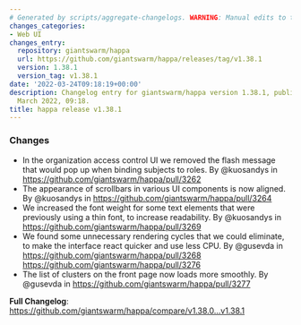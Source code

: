 ```yaml
---
# Generated by scripts/aggregate-changelogs. WARNING: Manual edits to this files will be overwritten.
changes_categories:
- Web UI
changes_entry:
  repository: giantswarm/happa
  url: https://github.com/giantswarm/happa/releases/tag/v1.38.1
  version: 1.38.1
  version_tag: v1.38.1
date: '2022-03-24T09:18:19+00:00'
description: Changelog entry for giantswarm/happa version 1.38.1, published on 24
  March 2022, 09:18.
title: happa release v1.38.1
---
```


### Changes
* In the organization access control UI we removed the flash message that would pop up when binding subjects to roles. By @kuosandys in https://github.com/giantswarm/happa/pull/3262
* The appearance of scrollbars in various UI components is now aligned. By @kuosandys in https://github.com/giantswarm/happa/pull/3264
* We increased the font weight for some text elements that were previously using a thin font, to increase readability. By @kuosandys in https://github.com/giantswarm/happa/pull/3269
* We found some unnecessary rendering cycles that we could eliminate, to make the interface react quicker and use less CPU. By @gusevda in https://github.com/giantswarm/happa/pull/3268 https://github.com/giantswarm/happa/pull/3276
* The list of clusters on the front page now loads more smoothly. By @gusevda in https://github.com/giantswarm/happa/pull/3277

**Full Changelog**: https://github.com/giantswarm/happa/compare/v1.38.0...v1.38.1
